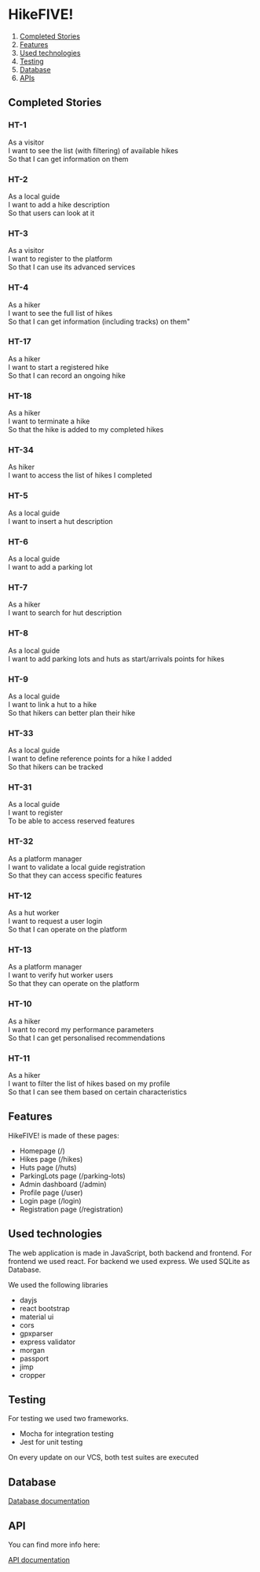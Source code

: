 # HikeFIVE!


1. [Completed Stories](#completed-stories)
2. [Features](#features)
3. [Used technologies](#used-technologies)
4. [Testing](#testing)
5. [Database](#database)
6. [APIs](#api)

## Completed Stories

### HT-1
As a visitor <br/>
I want to see the list (with filtering) of available hikes <br/>
So that I can get information on them

### HT-2
As a local guide <br/>
I want to add a hike description<br/>
So that users can look at it

### HT-3
As a visitor<br/>
I want to register to the platform<br/>
So that I can use its advanced services

### HT-4
As a hiker <br/>
I want to see the full list of hikes <br/>
So that I can get information (including tracks) on them"

### HT-17
As a hiker <br/>
I want to start a registered hike<br/>
So that I can record an ongoing hike

### HT-18
As a hiker <br/>
I want to terminate a hike<br/>
So that the hike is added to my completed hikes

### HT-34
As hiker<br/>
I want to access the list of hikes I completed

### HT-5
As a  local guide  <br/>
I want to insert a hut description

### HT-6
As a local guide<br/>
I want to add a parking lot

### HT-7
As a hiker<br/>
I want to search for hut description

### HT-8
As a local guide<br/>
I want to add parking lots and huts as start/arrivals points for hikes

### HT-9
As a  local guide <br/>
I want to link a hut to a hike<br/>
So that hikers can better plan their hike

### HT-33
As a local guide<br/>
I want to define reference points for a hike I added<br/>
So that hikers can be tracked

### HT-31
As a local guide<br/>
I want to register<br/>
To be able to access reserved features

### HT-32
As a platform manager<br/>
I want to validate a local guide registration<br/>
So that they can access specific features

### HT-12
As a hut worker <br/>
I want to request a user login<br/>
So that I can operate on the platform

### HT-13
As a platform manager <br/>
I want to verify hut worker users<br/>
So that they can operate on the platform

### HT-10
As a hiker <br/>
I want to record my performance parameters<br/>
So that I can get personalised recommendations

### HT-11
As a hiker<br/>
I want to filter the list of hikes based on my profile<br/>
So that I can see them based on certain characteristics


## Features

HikeFIVE! is made of these pages:
- Homepage (/)
- Hikes page (/hikes)
- Huts page (/huts)
- ParkingLots page (/parking-lots)
- Admin dashboard (/admin)
- Profile page (/user)
- Login page (/login)
- Registration page (/registration)

## Used technologies

The web application is made in JavaScript, both backend and frontend.
For frontend we used react.
For backend we used express.
We used SQLite as Database.

We used the following libraries
- dayjs
- react bootstrap
- material ui
- cors
- gpxparser
- express validator
- morgan
- passport
- jimp
- cropper

## Testing

For testing we used two frameworks.
 - Mocha for integration testing
 - Jest for unit testing

On every update on our VCS, both test suites are executed

## Database

[Database documentation](databaseDocumentation.md)
## API

You can find more info here:

[API documentation](/documentation/APIdocumentation/README.md)

